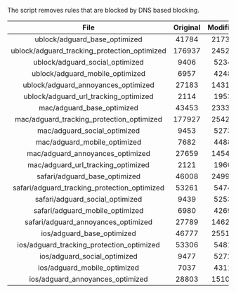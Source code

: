 The script removes rules that are blocked by DNS based blocking.


| File | Original | Modified |
|:----:|:-----:|:-----:|
| ublock/adguard_base_optimized | 41784 | 21733 |
| ublock/adguard_tracking_protection_optimized | 176937 | 24520 |
| ublock/adguard_social_optimized | 9406 | 5234 |
| ublock/adguard_mobile_optimized | 6957 | 4248 |
| ublock/adguard_annoyances_optimized | 27183 | 14315 |
| ublock/adguard_url_tracking_optimized | 2114 | 1953 |
| mac/adguard_base_optimized | 43453 | 23335 |
| mac/adguard_tracking_protection_optimized | 177927 | 25423 |
| mac/adguard_social_optimized | 9453 | 5273 |
| mac/adguard_mobile_optimized | 7682 | 4488 |
| mac/adguard_annoyances_optimized | 27659 | 14545 |
| mac/adguard_url_tracking_optimized | 2121 | 1960 |
| safari/adguard_base_optimized | 46008 | 24997 |
| safari/adguard_tracking_protection_optimized | 53261 | 5474 |
| safari/adguard_social_optimized | 9439 | 5253 |
| safari/adguard_mobile_optimized | 6980 | 4269 |
| safari/adguard_annoyances_optimized | 27789 | 14620 |
| ios/adguard_base_optimized | 46777 | 25513 |
| ios/adguard_tracking_protection_optimized | 53306 | 5481 |
| ios/adguard_social_optimized | 9477 | 5272 |
| ios/adguard_mobile_optimized | 7037 | 4311 |
| ios/adguard_annoyances_optimized | 28803 | 15104 |